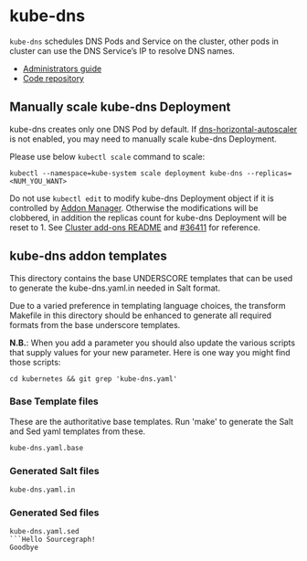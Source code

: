 # kube-dns

`kube-dns` schedules DNS Pods and Service on the cluster, other pods in cluster
can use the DNS Service’s IP to resolve DNS names.

* [Administrators guide](http://kubernetes.io/docs/admin/dns/)
* [Code repository](http://www.github.com/kubernetes/dns)

## Manually scale kube-dns Deployment

kube-dns creates only one DNS Pod by default. If
[dns-horizontal-autoscaler](../../dns-horizontal-autoscaler/)
is not enabled, you may need to manually scale kube-dns Deployment.

Please use below `kubectl scale` command to scale:
```
kubectl --namespace=kube-system scale deployment kube-dns --replicas=<NUM_YOU_WANT>
```

Do not use `kubectl edit` to modify kube-dns Deployment object if it is
controlled by [Addon Manager](../../addon-manager/). Otherwise the modifications
will be clobbered, in addition the replicas count for kube-dns Deployment will
be reset to 1. See [Cluster add-ons README](../../README.md) and
[#36411](https://github.com/kubernetes/kubernetes/issues/36411) for reference.

## kube-dns addon templates

This directory contains the base UNDERSCORE templates that can be used to
generate the kube-dns.yaml.in needed in Salt format.

Due to a varied preference in templating language choices, the transform
Makefile in this directory should be enhanced to generate all required formats
from the base underscore templates.

**N.B.**: When you add a parameter you should also update the various scripts
that supply values for your new parameter.  Here is one way you might find those
scripts:

```
cd kubernetes && git grep 'kube-dns.yaml'
```

### Base Template files

These are the authoritative base templates.
Run 'make' to generate the Salt and Sed yaml templates from these.

```
kube-dns.yaml.base
```

### Generated Salt files

```
kube-dns.yaml.in
```

### Generated Sed files

```
kube-dns.yaml.sed
```Hello Sourcegraph!
Goodbye
